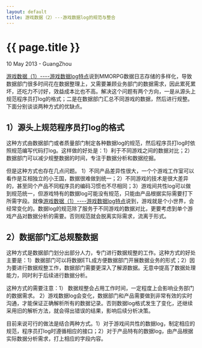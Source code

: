 ```yaml
---
layout: default
title: 游戏数据（2）---游戏数据log的规范与整合
---
```


 {{ page.title }}
================
<p class="meta">10 May 2013 - GuangZhou</p>

[游戏数据（1）----游戏数据log特点](http://huangk87.github.io/2012/02/datalog1/)说到MMORPG数据日志存储的多样化，导致数据部门很多时间花在数据整理上，又需要兼顾业务部门的数据需求，因此累死累坏，还吃力不讨好，效益成本比也不高。解决这个问题有两个方向，一是从源头上规范程序员打log的格式；二是在数据部门汇总不同游戏的数据，然后进行规整。下面分别谈谈两种方式的优缺点。
  
   
1）源头上规范程序员打log的格式 
-----------------------
这种方式由数据部门或者质量部门制定各种数据log的规范，然后程序员打log时依照规范编写代码打log。这样做的好处是：1）利于不同游戏之间的数据对比；2）数据部门可以减少规整数据的时间，专注于数据分析和数据挖掘。
  
  
但是这种方式也存在几点问题。 1）不同产品差异性很大，一个个游戏工作室可以看作是互相独立的小王国，数据很难做到统一；2）不同游戏的技术是很大差异的，甚至同个产品不同程序员的编码习惯也不尽相同；3）游戏间共性log可以做到规范统一，但游戏特有的数据log可能没有规范，只能由产品根据实际需要打下所需字段。就像[游戏数据（1）----游戏数据log特点](http://huangk87.github.io/2012/02/datalog1/)说到，游戏就是个小世界，会经常变化的。数据log的规范除了服务于不同游戏的数据对比，更要考虑到单个游戏产品对数据分析的需要。否则规范就会脱离实际需求，流离于形式。  


2）数据部门汇总规整数据
-----------------------
这种方式是数据部门划分出部分人力，专门进行数据规整的工作。这种方式的好处主要是：1）数据部门可以将数据ETL成方便数据部门开展数据业务的形式；2）因为要进行数据规整工作，数据部门需要更深入了解源数据。无意中提高了数据处理能力，同时利于后续进行数据分析。  
  
  
这种方式的需要注意：1） 数据规整会占用工作时间，一定程度上会影响业务部门的数据需求。 2）游戏数据log会变化，数据部门和产品需要做到非常有效的实时沟通，才能保证正确解析所有的数据记录。否则数据log格式发生了变化，还继续采用旧的解析方法，就会得出错误的结果，影响后续分析决策。
  
  
目前来说可行的做法是结合两种方式。1）对于游戏间共性的数据log，制定相应的规范，程序员打log时遵循相应的接口；2）对于产品特有的数据log，由产品根据实际数据分析需求，打上相应的字段内容。

